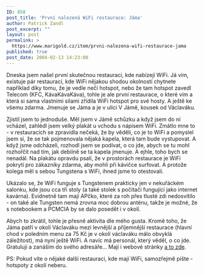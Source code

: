 ```yaml
---
ID: 858
post_title: 'První nalezená WiFi restaurace: Jáma'
author: Patrick Zandl
post_excerpt: ""
layout: post
permalink: >
  https://www.marigold.cz/item/prvni-nalezena-wifi-restaurace-jama
published: true
post_date: 2004-02-13 14:23:00
---
```

<P>Dneska jsem našel první skutečnou restauraci, kde nabízejí WiFi. Já vím, existuje pár restaurací, kde WiFi nějakou shodou okolností chytnete například díky tomu, že je vedle nečí hotspot, nebo že tam hotspot zavedl Telecom (KFC, KávaKávaKáva), tohle je ale první restaurace, o které vím a která si sama vlastními silami zřídila WiFi hotspot pro své hosty. A ještě ke všemu zdarma. Jmenuje se Jáma a je v ulici V Jámě, kousek od Václaváku. </P>
<P>Zjistil jsem to jednoduše. Měl jsem v Jámě schůzku a když jsem do ní vcházel, zahlédl jsem velký plakát u vchodu s nápisem WiFi. Zmátlo mne to - v restauracích se zpravidla nečeká, že by věděli, co je to WiFi a pomyslel jsem si, že se tak pojmenovala nějaká kapela, která tam bude vystupovat. A když jsme odcházeli, rozhodl jsem se podívat, o co jde, abych se tu mohl rozhořčit nad tím, jak debilně se ta kapela jmenuje. A ejhle, toho bych se nenadál. Na plakátu opravdu psali, že v prostorách restaurace je WiFi pokrytí pro zákazníky zdarma, aby mohli při kávičce surfovat. A protože kolega měl s sebou Tungstena s WiFi, ihned jsme to otestovali. </P>
<P>Ukázalo se, že WiFi funguje s Tungstenem prakticky jen v nekuřáckém salonku, kde jsou cca tři stoly (a také stolek s počítači fungující jako internet kavárna). Evidnetně tam mají APčko, které za roh přes tlusté zdi nedosvítilo - on také ale Tungsten nemá zrovna moc dobrou anténu, takže je možné, že s notebookem a PCMCIA by se dalo posedět i v okolí. </P>
<P>Abych to zkrátil, tohle je přesně aktivita dle mého gusta. Kromě toho, že Jáma patří v okolí Václaváku mezi levnější a příjemnější restaurace (hlavní chod v poledním menu za&#160;75 Kč je v okolí václaváku málo obvyklá záležitost), má nyní ještě WiFi. A navíc má personál, který věděl, o co jde. Gratuluji a zanáším do svého adresáře... Mají i webové stránky <A href="http://www.jamapub.cz/" target=_blank>a to zde</A>.</P>
<P>PS: Pokud víte o nějaké další restauraci, kde mají WiFi, samozřejmě pište - hotspoty z okolí neberu.</P>